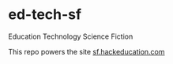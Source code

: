 # ed-tech-sf
Education Technology Science Fiction

This repo powers the site [sf.hackeducation.com](http://sf.hackeducation.com)
